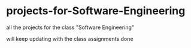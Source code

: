 # projects-for-Software-Engineering
all the projects for the class "Software Engineering"

will keep updating with the class assignments done 
